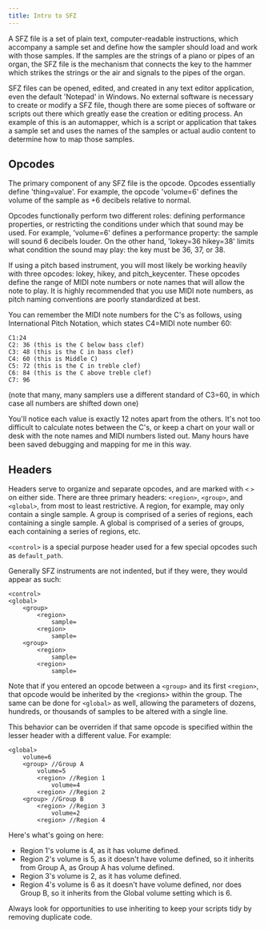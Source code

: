 ```yaml
---
title: Intro to SFZ
---
```

A SFZ file is a set of plain text, computer-readable instructions, which
accompany a sample set and define how the sampler should load and work with
those samples. If the samples are the strings of a piano or pipes of an organ,
the SFZ file is the mechanism that connects the key to the hammer which strikes
the strings or the air and signals to the pipes of the organ.

SFZ files can be opened, edited, and created in any text editor application,
even the default 'Notepad' in Windows. No external software is necessary
to create or modify a SFZ file, though there are some pieces of software
or scripts out there which greatly ease the creation or editing process.
An example of this is an automapper, which is a script or application that takes
a sample set and uses the names of the samples or actual audio content
to determine how to map those samples.

## Opcodes

The primary component of any SFZ file is the opcode. Opcodes essentially define
'thing=value'. For example, the opcode 'volume=6' defines the volume
of the sample as +6 decibels relative to normal.

Opcodes functionally perform two different roles: defining performance properties,
or restricting the conditions under which that sound may be used. For example,
'volume=6' defines a performance property: the sample will sound 6 decibels louder.
On the other hand, 'lokey=36 hikey=38' limits what condition
the sound may play: the key must be 36, 37, or 38.

If using a pitch based instrument, you will most likely be working heavily with
three opcodes: lokey, hikey, and pitch_keycenter. These opcodes define the range
of MIDI note numbers or note names that will allow the note to play.
It is highly recommended that you use MIDI note numbers, as pitch naming
conventions are poorly standardized at best.

You can remember the MIDI note numbers for the C's as follows,
using International Pitch Notation, which states C4=MIDI note number 60:

```
C1:24
C2: 36 (this is the C below bass clef)
C3: 48 (this is the C in bass clef)
C4: 60 (this is Middle C)
C5: 72 (this is the C in treble clef)
C6: 84 (this is the C above treble clef)
C7: 96
```

(note that many, many samplers use a different standard of C3=60,
in which case all numbers are shifted down one)

You'll notice each value is exactly 12 notes apart from the others.
It's not too difficult to calculate notes between the C's, or keep a chart
on your wall or desk with the note names and MIDI numbers listed out.
Many hours have been saved debugging and mapping for me in this way.

## Headers

Headers serve to organize and separate opcodes, and are marked with `<` `>`
on either side. There are three primary headers: `<region>`, `<group>`,
and `<global>`, from most to least restrictive. A region, for example,
may only contain a single sample. A group is comprised of a series of regions,
each containing a single sample. A global is comprised of a series of groups,
each containing a series of regions, etc.

`<control>` is a special purpose header used for a few special opcodes
such as `default_path`.

Generally SFZ instruments are not indented, but if they were,
they would appear as such:

```
<control>
<global>
	<group>
		<region>
			sample=
		<region>
			sample=
	<group>
		<region>
			sample=
		<region>
			sample=
```

Note that if you entered an opcode between a `<group>` and its first `<region>`,
that opcode would be inherited by the \<regions\> within the group.
The same can be done for `<global>` as well, allowing the parameters of dozens,
hundreds, or thousands of samples to be altered with a single line.

This behavior can be overriden if that same opcode is specified within
the lesser header with a different value. For example:

```
<global>
	volume=6
	<group> //Group A
		volume=5
		<region> //Region 1
			volume=4
		<region> //Region 2
	<group> //Group B
		<region> //Region 3
			volume=2
		<region> //Region 4
```

Here's what's going on here:

* Region 1's volume is 4, as it has volume defined.
* Region 2's volume is 5, as it doesn't have volume defined,
  so it inherits from Group A, as Group A has volume defined.
* Region 3's volume is 2, as it has volume defined.
* Region 4's volume is 6 as it doesn't have volume defined, nor does Group B,
  so it inherits from the Global volume setting which is 6.

Always look for opportunities to use inheriting to keep your scripts tidy
by removing duplicate code.

